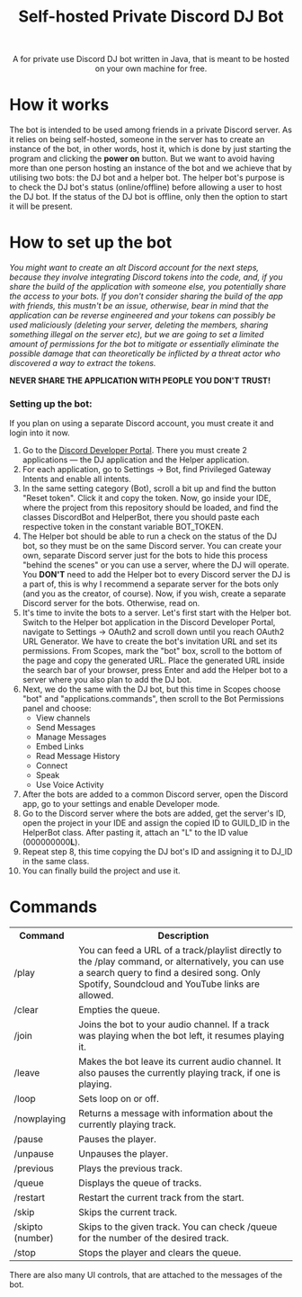 <h1 align="center">Self-hosted Private Discord DJ Bot</h1><br>
<p align="center">
A for private use Discord DJ bot written in Java, that is meant to be hosted on your own machine for free.
</p>

# How it works
The bot is intended to be used among friends in a private Discord server. As it relies on being self-hosted, someone in the server has to create an instance of the bot, in other words, host it, which is done by just starting the program and clicking the **power on** button. But we want to avoid having more than one person hosting an instance of the bot and we achieve that by utilising two bots: the DJ bot and a helper bot. The helper bot's purpose is to check the DJ bot's status (online/offline) before allowing a user to host the DJ bot. If the status of the DJ bot is offline, only then the option to start it will be present.

# How to set up the bot

*You might want to create an alt Discord account for the next steps, because they involve integrating Discord tokens into the code, and, if you share the build of the application with someone else, you potentially share the access to your bots. If you don't consider sharing the build of the app with friends, this mustn't be an issue, otherwise, bear in mind that the application can be reverse engineered and your tokens can possibly be used maliciously (deleting your server, deleting the members, sharing something illegal on the server etc), but we are going to set a limited amount of permissions for the bot to mitigate or essentially eliminate the possible damage that can theoretically be inflicted by a threat actor who discovered a way to extract the tokens.*

**NEVER SHARE THE APPLICATION WITH PEOPLE YOU DON'T TRUST!**

### Setting up the bot:
If you plan on using a separate Discord account, you must create it and login into it now.

1. Go to the [Discord Developer Portal](https://discord.com/developers/applications). There you must create 2 applications — the DJ application and the Helper application.
2. For each application, go to Settings -> Bot, find Privileged Gateway Intents and enable all intents.
3. In the same setting category (Bot), scroll a bit up and find the button "Reset token". Click it and copy the token. Now, go inside your IDE, where the project from this repository should be loaded, and find the classes DiscordBot and HelperBot, there you should paste each respective token in the constant variable BOT_TOKEN.
4. The Helper bot should be able to run a check on the status of the DJ bot, so they must be on the same Discord server. You can create your own, separate Discord server just for the bots to hide this process "behind the scenes" or you can use a server, where the DJ will operate. You **DON'T** need to add the Helper bot to every Discord server the DJ is a part of, this is why I recommend a separate server for the bots only (and you as the creator, of course). Now, if you wish, create a separate Discord server for the bots. Otherwise, read on.
5. It's time to invite the bots to a server. Let's first start with the Helper bot. Switch to the Helper bot application in the Discord Developer Portal, navigate to Settings -> OAuth2 and scroll down until you reach OAuth2 URL Generator. We have to create the bot's invitation URL and set its permissions. From Scopes, mark the "bot" box, scroll to the bottom of the page and copy the generated URL. Place the generated URL inside the search bar of your browser, press Enter and add the Helper bot to a server where you also plan to add the DJ bot.
6. Next, we do the same with the DJ bot, but this time in Scopes choose "bot" and "applications.commands", then scroll to the Bot Permissions panel and choose:
   * View channels
   * Send Messages
   * Manage Messages
   * Embed Links
   * Read Message History
   * Connect
   * Speak
   * Use Voice Activity
7. After the bots are added to a common Discord server, open the Discord app, go to your settings and enable Developer mode.
8. Go to the Discord server where the bots are added, get the server's ID, open the project in your IDE and assign the copied ID to GUILD_ID in the HelperBot class. After pasting it, attach an "L" to the ID value (000000000**L**).
9. Repeat step 8, this time copying the DJ bot's ID and assigning it to DJ_ID in the same class.
10. You can finally build the project and use it.

# Commands
<table>
  <tr>
    <th>Command</th>
    <th>Description</th>
  </tr>
  <tr>
    <td>/play</td>
    <td>You can feed a URL of a track/playlist directly to the /play command, or alternatively, you can use a search query to find a desired song. Only Spotify, Soundcloud and YouTube links are allowed.</td>
  </tr>
  <tr>
    <td>/clear</td>
    <td>Empties the queue.</td>
  </tr>
  <tr>
    <td>/join</td>
    <td>Joins the bot to your audio channel. If a track was playing when the bot left, it resumes playing it.</td>
  </tr>
  <tr>
    <td>/leave</td>
    <td>Makes the bot leave its current audio channel. It also pauses the currently playing track, if one is playing.</td>
  </tr>
  <tr>
    <td>/loop</td>
    <td>Sets loop on or off.</td>
  </tr>
  <tr>
    <td>/nowplaying</td>
    <td>Returns a message with information about the currently playing track.</td>
  </tr>
  <tr>
    <td>/pause</td>
    <td>Pauses the player.</td>
  </tr>
  <tr>
    <td>/unpause</td>
    <td>Unpauses the player.</td>
  </tr>
  <tr>
    <td>/previous</td>
    <td>Plays the previous track.</td>
  </tr>
  <tr>
    <td>/queue</td>
    <td>Displays the queue of tracks.</td>
  </tr>
  <tr>
    <td>/restart</td>
    <td>Restart the current track from the start.</td>
  </tr>
  <tr>
    <td>/skip</td>
    <td>Skips the current track.</td>
  </tr>
  <tr>
    <td>/skipto (number)</td>
    <td>Skips to the given track. You can check /queue for the number of the desired track.</td>
  </tr>
  <tr>
    <td>/stop</td>
    <td>Stops the player and clears the queue.</td>
  </tr>
</table>

There are also many UI controls, that are attached to the messages of the bot.
